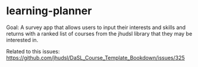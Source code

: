 # learning-planner

Goal: 
A survey app that allows users to input their interests and skills and returns with a ranked list of courses 
from the jhudsl library that they may be interested in.

Related to this issues: https://github.com/jhudsl/DaSL_Course_Template_Bookdown/issues/325
